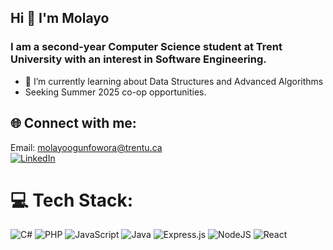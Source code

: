 ## Hi 👋 I'm Molayo
### I am a second-year Computer Science student at Trent University with an interest in Software Engineering.
* 🌱 I’m currently learning about Data Structures and Advanced Algorithms
* Seeking Summer 2025 co-op opportunities.

## 🌐 Connect with me:
Email: molayoogunfowora@trentu.ca <br>
[![LinkedIn](https://img.shields.io/badge/LinkedIn-%230077B5.svg?logo=linkedin&logoColor=white)](https://www.linkedin.com/in/molayo-o/)

# 💻 Tech Stack:
![C#](https://img.shields.io/badge/c%23-%23239120.svg?style=for-the-badge&logo=csharp&logoColor=white) ![PHP](https://img.shields.io/badge/php-%23777BB4.svg?style=for-the-badge&logo=php&logoColor=white) ![JavaScript](https://img.shields.io/badge/javascript-%23323330.svg?style=for-the-badge&logo=javascript&logoColor=%23F7DF1E) ![Java](https://img.shields.io/badge/java-%23ED8B00.svg?style=for-the-badge&logo=openjdk&logoColor=white) ![Express.js](https://img.shields.io/badge/express.js-%23404d59.svg?style=for-the-badge&logo=express&logoColor=%2361DAFB) ![NodeJS](https://img.shields.io/badge/node.js-6DA55F?style=for-the-badge&logo=node.js&logoColor=white) ![React](https://img.shields.io/badge/react-%2320232a.svg?style=for-the-badge&logo=react&logoColor=%2361DAFB)
